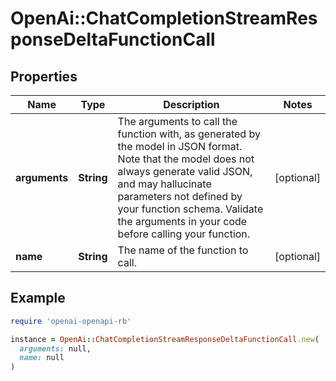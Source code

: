 # OpenAi::ChatCompletionStreamResponseDeltaFunctionCall

## Properties

| Name | Type | Description | Notes |
| ---- | ---- | ----------- | ----- |
| **arguments** | **String** | The arguments to call the function with, as generated by the model in JSON format. Note that the model does not always generate valid JSON, and may hallucinate parameters not defined by your function schema. Validate the arguments in your code before calling your function. | [optional] |
| **name** | **String** | The name of the function to call. | [optional] |

## Example

```ruby
require 'openai-openapi-rb'

instance = OpenAi::ChatCompletionStreamResponseDeltaFunctionCall.new(
  arguments: null,
  name: null
)
```

